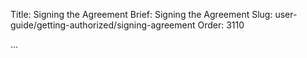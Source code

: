 Title: Signing the Agreement
Brief: Signing the Agreement
Slug: user-guide/getting-authorized/signing-agreement
Order: 3110

...

